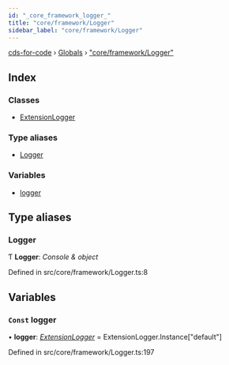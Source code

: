 ```yaml
---
id: "_core_framework_logger_"
title: "core/framework/Logger"
sidebar_label: "core/framework/Logger"
---
```


[cds-for-code](../index.md) › [Globals](../globals.md) › ["core/framework/Logger"](_core_framework_logger_.md)

## Index

### Classes

* [ExtensionLogger](../classes/_core_framework_logger_.extensionlogger.md)

### Type aliases

* [Logger](_core_framework_logger_.md#logger)

### Variables

* [logger](_core_framework_logger_.md#const-logger)

## Type aliases

###  Logger

Ƭ **Logger**: *Console & object*

Defined in src/core/framework/Logger.ts:8

## Variables

### `Const` logger

• **logger**: *[ExtensionLogger](../classes/_core_framework_logger_.extensionlogger.md)* = ExtensionLogger.Instance["default"]

Defined in src/core/framework/Logger.ts:197
